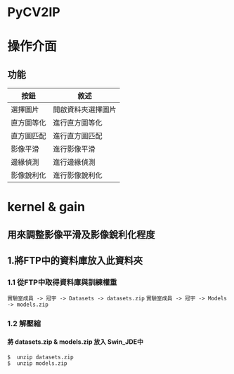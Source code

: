 # PyCV2IP
# 操作介面
## 功能
| 按鈕                | 敘述                   |
|---------------------|---------------------------|
| 選擇圖片                | 開啟資料夾選擇圖片                  |
| 直方圖等化              | 進行直方圖等化                     |
| 直方圖匹配       | 進行直方圖匹配                  |
| 影像平滑                | 進行影像平滑                  |
| 邊緣偵測              | 進行邊緣偵測                     |
| 影像銳利化       | 進行影像銳利化                  |


# kernel & gain
## 用來調整影像平滑及影像銳利化程度
## 1.將FTP中的資料庫放入此資料夾
### 1.1 從FTP中取得資料庫與訓練權重
`實驗室成員 -> 冠宇 -> Datasets -> datasets.zip`
`實驗室成員 -> 冠宇 -> Models -> models.zip`
### 1.2 解壓縮 
#### 將 datasets.zip & models.zip 放入 Swin_JDE中
    $  unzip datasets.zip 
    $  unzip models.zip 


